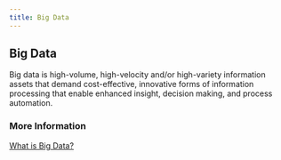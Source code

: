 ```yaml
---
title: Big Data
---
```

## Big Data

Big data is high-volume, high-velocity and/or high-variety information assets that demand cost-effective, innovative forms of information processing that enable enhanced insight, decision making, and process automation.

### More Information
[What is Big Data?](https://en.wikipedia.org/wiki/Big_data)